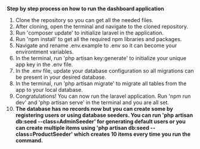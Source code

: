 **Step by step process on how to run the dashboard application**

1. Clone the repository so you can get all the needed files.
2. After cloning, open the terminal and navigate to the cloned repository.
3. Run 'composer update' to initialize laravel in the application.
4. Run 'npm install' to get all the required npm libraries and packages.
5. Navigate and rename .env.example to .env so it can become your environtment variables.
6. In the terminal, run 'php artisan key:generate' to initialize your unique app key in the .env file.
7. In the .env file, update your database configuration so all migrations can be present in your desired database.
8. In the terminal, run 'php artisan migrate' to migrate all tables from the app to your local database.
9. Congratulations! You can now run the laravel application. Run 'npm run dev' and 'php artisan serve' in the terminal and you are all set.
10. **The database has no records now but you can create some by registering users or using database seeders. You can run 'php artisan db:seed --class=AdminSeeder' for generating default users or you can create multiple items using 'php artisan db:seed --class=ProductSeeder' which creates 10 items every time you run the command.**
